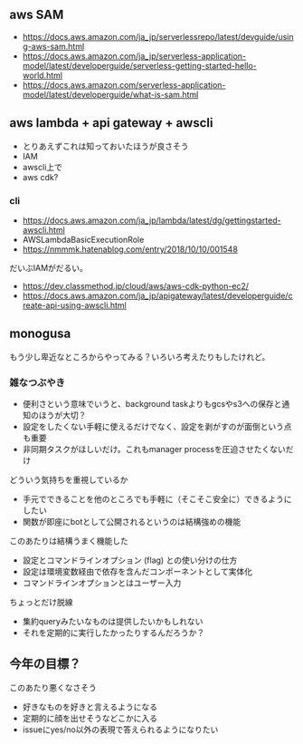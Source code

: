 ## aws SAM

- https://docs.aws.amazon.com/ja_jp/serverlessrepo/latest/devguide/using-aws-sam.html
- https://docs.aws.amazon.com/ja_jp/serverless-application-model/latest/developerguide/serverless-getting-started-hello-world.html
- https://docs.aws.amazon.com/serverless-application-model/latest/developerguide/what-is-sam.html

## aws lambda + api gateway + awscli

- とりあえずこれは知っておいたほうが良さそう
- IAM
- awscli上で
- aws cdk?

### cli

- https://docs.aws.amazon.com/ja_jp/lambda/latest/dg/gettingstarted-awscli.html
- AWSLambdaBasicExecutionRole
- https://nmmmk.hatenablog.com/entry/2018/10/10/001548

だいぶIAMがだるい。

- https://dev.classmethod.jp/cloud/aws/aws-cdk-python-ec2/
- https://docs.aws.amazon.com/ja_jp/apigateway/latest/developerguide/create-api-using-awscli.html

## monogusa

もう少し卑近なところからやってみる？いろいろ考えたりもしたけれど。

### 雑なつぶやき

- 便利さという意味でいうと、background taskよりもgcsやs3への保存と通知のほうが大切？
- 設定をしたくない手軽に使えるだけでなく、設定を剥がすのが面倒という点も重要
- 非同期タスクがほしいだけ。これもmanager processを圧迫させたくないだけ

どういう気持ちを重視しているか

- 手元でできることを他のところでも手軽に（そこそこ安全に）できるようにしたい
- 関数が即座にbotとして公開されるというのは結構強めの機能

このあたりは結構うまく機能した

- 設定とコマンドラインオプション (flag) との使い分けの仕方
- 設定は環境変数経由で依存を含んだコンポーネントとして実体化
- コマンドラインオプションとはユーザー入力

ちょっとだけ脱線

- 集約queryみたいなものは提供したいかもしれない
- それを定期的に実行したかったりするんだろうか？


## 今年の目標？

このあたり悪くなさそう

- 好きなものを好きと言えるようになる
- 定期的に顔を出せそうなどこかに入る
- issueにyes/no以外の表現で答えられるようになりたい



